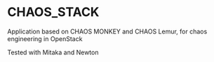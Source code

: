 # CHAOS_STACK


Application based on CHAOS MONKEY and CHAOS Lemur, for chaos engineering in OpenStack

Tested with Mitaka and Newton
